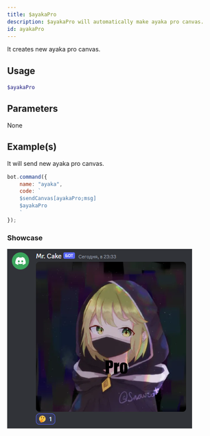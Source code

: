 ```yaml
---
title: $ayakaPro
description: $ayakaPro will automatically make ayaka pro canvas.
id: ayakaPro
---
```


It creates new ayaka pro canvas.

## Usage

```php
$ayakaPro
```

## Parameters

None

## Example(s)

It will send new ayaka pro canvas.

```js
bot.command({
    name: "ayaka",
    code: `
    $sendCanvas[ayakaPro;msg]
    $ayakaPro
    `
});
``` 

### Showcase

![showcase](https://github.com/LordexDuck3990/aoicaweb/blob/master/docs/functions/img/ayakapro.png?raw=true)